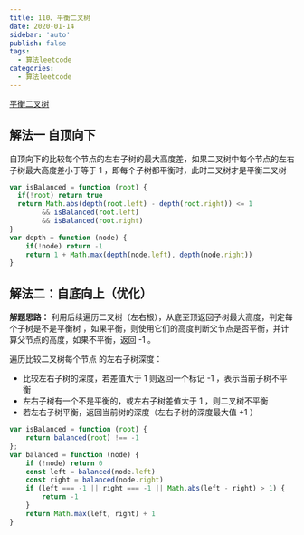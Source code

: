 ```yaml
---
title: 110、平衡二叉树
date: 2020-01-14
sidebar: 'auto'
publish: false
tags: 
  - 算法leetcode
categories:
  - 算法leetcode
---
```


[平衡二叉树](https://leetcode-cn.com/problems/balanced-binary-tree/)

## 解法一 自顶向下

自顶向下的比较每个节点的左右子树的最大高度差，如果二叉树中每个节点的左右子树最大高度差小于等于 1 ，即每个子树都平衡时，此时二叉树才是平衡二叉树
```js
var isBalanced = function (root) {
  if(!root) return true
  return Math.abs(depth(root.left) - depth(root.right)) <= 1
        && isBalanced(root.left)
        && isBalanced(root.right)
}
var depth = function (node) {
    if(!node) return -1
    return 1 + Math.max(depth(node.left), depth(node.right))
}
```
## 解法二：自底向上（优化）
__解题思路：__ 利用后续遍历二叉树（左右根），从底至顶返回子树最大高度，判定每个子树是不是平衡树 ，如果平衡，则使用它们的高度判断父节点是否平衡，并计算父节点的高度，如果不平衡，返回 -1 。

遍历比较二叉树每个节点 的左右子树深度：

- 比较左右子树的深度，若差值大于 1 则返回一个标记 -1 ，表示当前子树不平衡
- 左右子树有一个不是平衡的，或左右子树差值大于 1 ，则二叉树不平衡
- 若左右子树平衡，返回当前树的深度（左右子树的深度最大值 +1 ）

```js
var isBalanced = function (root) {
    return balanced(root) !== -1
};
var balanced = function (node) {
    if (!node) return 0
    const left = balanced(node.left)
    const right = balanced(node.right)
    if (left === -1 || right === -1 || Math.abs(left - right) > 1) {
        return -1
    }
    return Math.max(left, right) + 1
}
```
